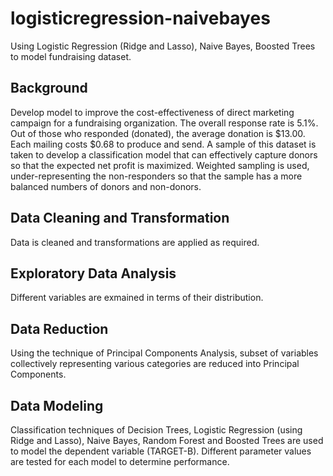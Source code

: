 # logisticregression-naivebayes
Using Logistic Regression (Ridge and Lasso), Naive Bayes, Boosted Trees to model fundraising dataset.

## Background
Develop model to improve the cost-effectiveness of direct marketing campaign for a fundraising organization. The overall response rate is 5.1%. Out of those who responded (donated), the average donation is $13.00. Each mailing costs $0.68 to produce and send. A sample of this dataset is taken to develop a classification model that can effectively capture donors so that the expected net profit is maximized. Weighted sampling is used, under-representing the non-responders so that the sample has a more balanced numbers of donors and non-donors.

## Data Cleaning and Transformation
Data is cleaned and transformations are applied as required.

## Exploratory Data Analysis
Different variables are exmained in terms of their distribution.

## Data Reduction
Using the technique of Principal Components Analysis, subset of variables collectively representing various categories are reduced into Principal Components.

## Data Modeling
Classification techniques of Decision Trees, Logistic Regression (using Ridge and Lasso), Naive Bayes, Random Forest and Boosted Trees are used to model the dependent variable (TARGET-B). Different parameter values are tested for each model to determine performance.
